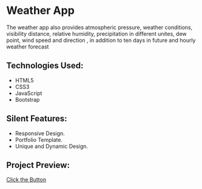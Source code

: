 # Weather App

The weather app also provides atmospheric pressure, weather conditions, visibility distance, relative humidity, precipitation in different unites, dew point, wind speed and direction , in addition to ten days in future and hourly weather forecast

## Technologies Used:

* HTML5
* CSS3
* JavaScript
* Bootstrap

## Silent Features:

* Responsive Design.
* Portfolio Template.
* Unique and Dynamic Design.

## Project Preview:

[Click the Button](https://mian-ali.github.io/Weather-App/)
